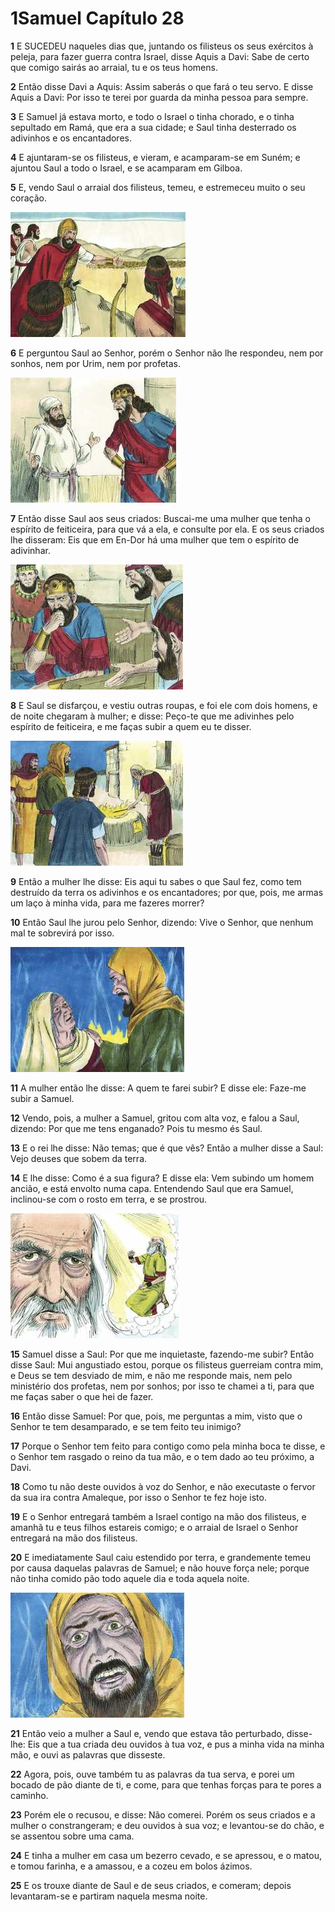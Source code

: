 # 1Samuel Capítulo 28

**1** 	E SUCEDEU naqueles dias que, juntando os filisteus os seus exércitos à peleja, para fazer guerra contra Israel, disse Aquis a Davi: Sabe de certo que comigo sairás ao arraial, tu e os teus homens.

**2** 	Então disse Davi a Aquis: Assim saberás o que fará o teu servo. E disse Aquis a Davi: Por isso te terei por guarda da minha pessoa para sempre.

**3** 	E Samuel já estava morto, e todo o Israel o tinha chorado, e o tinha sepultado em Ramá, que era a sua cidade; e Saul tinha desterrado os adivinhos e os encantadores.

**4** 	E ajuntaram-se os filisteus, e vieram, e acamparam-se em Suném; e ajuntou Saul a todo o Israel, e se acamparam em Gilboa.

**5** 	E, vendo Saul o arraial dos filisteus, temeu, e estremeceu muito o seu coração.

![](../Images/SweetPublishing/9-28-1.jpg) 

**6** 	E perguntou Saul ao Senhor, porém o Senhor não lhe respondeu, nem por sonhos, nem por Urim, nem por profetas.

![](../Images/SweetPublishing/9-28-2.jpg) 

**7** 	Então disse Saul aos seus criados: Buscai-me uma mulher que tenha o espírito de feiticeira, para que vá a ela, e consulte por ela. E os seus criados lhe disseram: Eis que em En-Dor há uma mulher que tem o espírito de adivinhar.

![](../Images/SweetPublishing/9-28-3.jpg) 

**8** 	E Saul se disfarçou, e vestiu outras roupas, e foi ele com dois homens, e de noite chegaram à mulher; e disse: Peço-te que me adivinhes pelo espírito de feiticeira, e me faças subir a quem eu te disser.

![](../Images/SweetPublishing/9-28-4.jpg) 

**9** 	Então a mulher lhe disse: Eis aqui tu sabes o que Saul fez, como tem destruído da terra os adivinhos e os encantadores; por que, pois, me armas um laço à minha vida, para me fazeres morrer?

**10** 	Então Saul lhe jurou pelo Senhor, dizendo: Vive o Senhor, que nenhum mal te sobrevirá por isso.

![](../Images/SweetPublishing/9-28-5.jpg) 

**11** 	A mulher então lhe disse: A quem te farei subir? E disse ele: Faze-me subir a Samuel.

**12** 	Vendo, pois, a mulher a Samuel, gritou com alta voz, e falou a Saul, dizendo: Por que me tens enganado? Pois tu mesmo és Saul.

**13** 	E o rei lhe disse: Não temas; que é que vês? Então a mulher disse a Saul: Vejo deuses que sobem da terra.

**14** 	E lhe disse: Como é a sua figura? E disse ela: Vem subindo um homem ancião, e está envolto numa capa. Entendendo Saul que era Samuel, inclinou-se com o rosto em terra, e se prostrou.

![](../Images/SweetPublishing/9-9-3.jpg) 

**15** 	Samuel disse a Saul: Por que me inquietaste, fazendo-me subir? Então disse Saul: Mui angustiado estou, porque os filisteus guerreiam contra mim, e Deus se tem desviado de mim, e não me responde mais, nem pelo ministério dos profetas, nem por sonhos; por isso te chamei a ti, para que me faças saber o que hei de fazer.

**16** 	Então disse Samuel: Por que, pois, me perguntas a mim, visto que o Senhor te tem desamparado, e se tem feito teu inimigo?

**17** 	Porque o Senhor tem feito para contigo como pela minha boca te disse, e o Senhor tem rasgado o reino da tua mão, e o tem dado ao teu próximo, a Davi.

**18** 	Como tu não deste ouvidos à voz do Senhor, e não executaste o fervor da sua ira contra Amaleque, por isso o Senhor te fez hoje isto.

**19** 	E o Senhor entregará também a Israel contigo na mão dos filisteus, e amanhã tu e teus filhos estareis comigo; e o arraial de Israel o Senhor entregará na mão dos filisteus.

**20** 	E imediatamente Saul caiu estendido por terra, e grandemente temeu por causa daquelas palavras de Samuel; e não houve força nele; porque não tinha comido pão todo aquele dia e toda aquela noite.

![](../Images/SweetPublishing/9-28-6.jpg) 

**21** 	Então veio a mulher a Saul e, vendo que estava tão perturbado, disse-lhe: Eis que a tua criada deu ouvidos à tua voz, e pus a minha vida na minha mão, e ouvi as palavras que disseste.

**22** 	Agora, pois, ouve também tu as palavras da tua serva, e porei um bocado de pão diante de ti, e come, para que tenhas forças para te pores a caminho.

**23** 	Porém ele o recusou, e disse: Não comerei. Porém os seus criados e a mulher o constrangeram; e deu ouvidos à sua voz; e levantou-se do chão, e se assentou sobre uma cama.

**24** 	E tinha a mulher em casa um bezerro cevado, e se apressou, e o matou, e tomou farinha, e a amassou, e a cozeu em bolos ázimos.

**25** 	E os trouxe diante de Saul e de seus criados, e comeram; depois levantaram-se e partiram naquela mesma noite.

